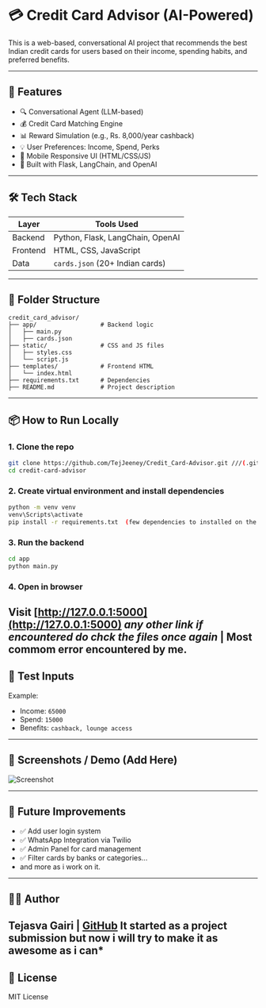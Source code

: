 # 💳 Credit Card Advisor (AI-Powered)
This is a web-based, conversational AI project that recommends the best Indian credit cards for users based on their income, spending habits, and preferred benefits. 

---

## 🚀 Features

- 🔍 Conversational Agent (LLM-based)
- 💰 Credit Card Matching Engine
- 📊 Reward Simulation (e.g., Rs. 8,000/year cashback)
- 💡 User Preferences: Income, Spend, Perks
- 📱 Mobile Responsive UI (HTML/CSS/JS)
- 🧠 Built with Flask, LangChain, and OpenAI

---

## 🛠️ Tech Stack

| Layer        | Tools Used                       |
|--------------|-----------------------------------|
| Backend      | Python, Flask, LangChain, OpenAI |
| Frontend     | HTML, CSS, JavaScript            |
| Data         | `cards.json` (20+ Indian cards)  |

---

## 🧩 Folder Structure

```
credit_card_advisor/
├── app/                  # Backend logic
│   ├── main.py
│   ├── cards.json
├── static/               # CSS and JS files
│   ├── styles.css
│   └── script.js
├── templates/            # Frontend HTML
│   └── index.html
├── requirements.txt      # Dependencies
├── README.md             # Project description
```

---

## 📦 How to Run Locally

### 1. Clone the repo
```bash
git clone https://github.com/TejJeeney/Credit_Card-Advisor.git ///(.git- dd additionally)///
cd credit-card-advisor
```

### 2. Create virtual environment and install dependencies
```bash
python -m venv venv
venv\Scripts\activate
pip install -r requirements.txt  (few dependencies to installed on the go like dotenv)
```

### 3. Run the backend
```bash
cd app
python main.py
```

### 4. Open in browser
Visit [http://127.0.0.1:5000](http://127.0.0.1:5000)
***any other link if encountered do chck the files once again*** | Most commom error encountered by me.
---

## 🧪 Test Inputs
Example:
- Income: `65000`
- Spend: `15000`
- Benefits: `cashback, lounge access`

---

## 📸 Screenshots / Demo (Add Here)
![Screenshot](demo.png)

---

## 📝 Future Improvements
- ✅ Add user login system
- ✅ WhatsApp Integration via Twilio
- ✅ Admin Panel for card management
- ✅ Filter cards by banks or categories...
- and more as i work on it.

---

## 👨‍💻 Author
**Tejasva Gairi** | [GitHub](https://github.com/TejJeeney)
**It started as a project submission but now i will try to make it as awesome as i can***
---

## 📜 License
MIT License
